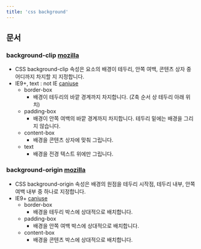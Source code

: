 ```yaml
---
title: 'css background'
---
```


## 문서

### background-clip [mozilla](https://developer.mozilla.org/ko/docs/Web/CSS/background-clip)

-   CSS background-clip 속성은 요소의 배경이 테두리, 안쪽 여백, 콘텐츠 상자 중 어디까지 차지할 지 지정합니다.
-   IE9+, text : not IE [caniuse](https://caniuse.com/?search=background-clip)
    -   border-box
        -   배경이 테두리의 바깥 경계까지 차지합니다. (Z축 순서 상 테두리 아래 위치)
    -   padding-box
        -   배경이 안쪽 여백의 바깥 경계까지 차지합니다. 테두리 밑에는 배경을 그리지 않습니다.
    -   content-box
        -   배경을 콘텐츠 상자에 맞춰 그립니다.
    -   text
        -   배경을 전경 텍스트 위에만 그립니다.

### background-origin [mozilla](https://developer.mozilla.org/ko/docs/Web/CSS/background-origin)

-   CSS background-origin 속성은 배경의 원점을 테두리 시작점, 테두리 내부, 안쪽 여백 내부 중 하나로 지정합니다.
-   IE9+ [caniuse](https://caniuse.com/?search=background-origin)
    -   border-box
        -   배경을 테두리 박스에 상대적으로 배치합니다.
    -   padding-box
        -   배경을 안쪽 여백 박스에 상대적으로 배치합니다.
    -   content-box
        -   배경을 콘텐츠 박스에 상대적으로 배치합니다.
